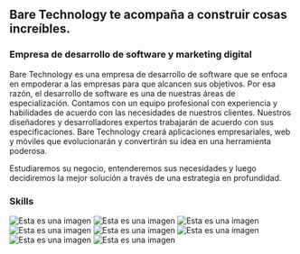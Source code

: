 ## Bare Technology te acompaña a construir cosas increíbles.

### Empresa de desarrollo de software y marketing digital

Bare Technology es una empresa de desarrollo de software que se enfoca en empoderar a las empresas para que alcancen sus objetivos. Por esa razón, el desarrollo de software es una
de nuestras áreas de especialización. Contamos con un equipo profesional con experiencia y habilidades de acuerdo con las necesidades de nuestros clientes.
Nuestros diseñadores y desarrolladores expertos trabajarán de acuerdo con sus especificaciones. Bare Technology creará aplicaciones empresariales, web y móviles que
evolucionarán y convertirán su idea en una herramienta poderosa.

Estudiaremos su negocio, entenderemos sus necesidades y luego decidiremos la mejor solución a través de una estrategia en profundidad.


### Skills

![Esta es una imagen](https://img.shields.io/badge/-HTTPS-yellow) ![Esta es una imagen](https://img.shields.io/badge/-CSS-yellow) ![Esta es una imagen](https://img.shields.io/badge/-JavaScript-yellow) ![Esta es una imagen](https://img.shields.io/badge/-IOS-yellow) ![Esta es una imagen](https://img.shields.io/badge/-Android-yellow) ![Esta es una imagen](https://img.shields.io/badge/-Bootstrap-yellow) ![Esta es una imagen](https://img.shields.io/badge/-JQuery-yellow) ![Esta es una imagen](https://img.shields.io/badge/-Python-yellow)



<!---
baretechnology/baretechnology is a ✨ special ✨ repository because its `README.md` (this file) appears on your GitHub profile.
You can click the Preview link to take a look at your changes.
--->
